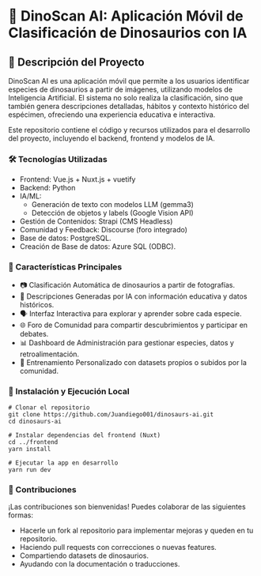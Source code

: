 # 🦖 DinoScan AI: Aplicación Móvil de Clasificación de Dinosaurios con IA

## 📖 Descripción del Proyecto
DinoScan AI es una aplicación móvil que permite a los usuarios identificar especies de dinosaurios a partir de imágenes, utilizando modelos de Inteligencia Artificial. El sistema no solo realiza la clasificación, sino que también genera descripciones detalladas, hábitos y contexto histórico del espécimen, ofreciendo una experiencia educativa e interactiva.

Este repositorio contiene el código y recursos utilizados para el desarrollo del proyecto, incluyendo el backend, frontend y modelos de IA.

### 🛠 Tecnologías Utilizadas
- Frontend: Vue.js + Nuxt.js + vuetify
- Backend: Python
- IA/ML:
  - Generación de texto con modelos LLM (gemma3)
  - Detección de objetos y labels (Google Vision API)
- Gestión de Contenidos: Strapi (CMS Headless)
- Comunidad y Feedback: Discourse (foro integrado)
- Base de datos: PostgreSQL.
- Creación de Base de datos: Azure SQL (ODBC).

### 🎯 Características Principales
- 📷 Clasificación Automática de dinosaurios a partir de fotografías.
- 🧠 Descripciones Generadas por IA con información educativa y datos históricos.
- 🗣 Interfaz Interactiva para explorar y aprender sobre cada especie.
- 🌐 Foro de Comunidad para compartir descubrimientos y participar en debates.
- 📊 Dashboard de Administración para gestionar especies, datos y retroalimentación.
- 🧪 Entrenamiento Personalizado con datasets propios o subidos por la comunidad.

### 🚀 Instalación y Ejecución Local
```
# Clonar el repositorio
git clone https://github.com/Juandiego001/dinosaurs-ai.git
cd dinosaurs-ai

# Instalar dependencias del frontend (Nuxt)
cd ../frontend
yarn install

# Ejecutar la app en desarrollo
yarn run dev
```

### 🤝 Contribuciones
¡Las contribuciones son bienvenidas! Puedes colaborar de las siguientes formas:
- Hacerle un fork al repositorio para implementar mejoras y queden en tu repositorio.
- Haciendo pull requests con correcciones o nuevas features.
- Compartiendo datasets de dinosaurios.
- Ayudando con la documentación o traducciones.
